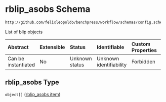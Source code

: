 # rblip\_asobs Schema

```txt
http://github.com/felixleopoldo/benchpress/workflow/schemas/config.schema.json#/properties/resources/properties/structure_learning_algorithms/properties/rblip_asobs
```

List of blip objects

| Abstract            | Extensible | Status         | Identifiable            | Custom Properties | Additional Properties | Access Restrictions | Defined In                                                        |
| :------------------ | :--------- | :------------- | :---------------------- | :---------------- | :-------------------- | :------------------ | :---------------------------------------------------------------- |
| Can be instantiated | No         | Unknown status | Unknown identifiability | Forbidden         | Allowed               | none                | [config.schema.json\*](config.schema.json "open original schema") |

## rblip\_asobs Type

`object[]` ([rblip\_asobs item](config-definitions-rblip_asobs-item.md))
